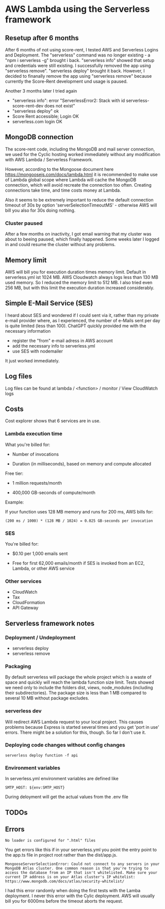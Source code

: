 # AWS Lambda using the Serverless framework

## Resetup after 6 months

After 6 months of not using score-rent, I tested AWS and Serverless Logins and Deployment.
The "serverless" command was no longer existing - a "npm i serverless -g" brought i back. "serverless info" showed that setup and credentials were still existing. I successfully removed the app using "serverless remove". "serverless deploy" brought it back. However, I decided to finanally remove the app using "serverless remove" because currently the Score-Rent development und usage is paused.

Another 3 months later I tried again

- "serverless info": error "ServerlessError2: Stack with id serverless-score-rent-dev does not exist"
- "serverless deploy" ok
- Score Rent accessible; Login OK
- serverless.com login OK

## MongoDB connection

The score-rent code, including the MongoDB and mail server connection, we used for the Cyclic hosting worked immediately without any modification with AWS Lambda / Serverless Framework.

However, according to the Mongoose document here https://mongoosejs.com/docs/lambda.html it is recommended to make use of Lambda global scope where Lambda will cache the MongoDB connection, which will avoid recreate the connection too often. Creating connections take time, and time costs money at Lambda.

Also it seems to be extremely important to reduce the default connection timeout of 30s by option 'serverSelectionTimeoutMS' - otherwise AWS will bill you also for 30s doing nothing.

### Cluster paused

After a few months on inactivity, I got email warning that my cluster was about to beeing paused, which finally happened.
Some weeks later I logged in and could resume the cluster without any problems.

## Memory limit

AWS will bill you for execution duration times memory limit. Default in serverless.yml ist 1024 MB. AWS Cloudwatch always logs less than 130 MB used memory. So I reduced the memory limit to 512 MB. I also tried even 256 MB, but with this limit the execution duration increased considerably.

## Simple E-Mail Service (SES)

I heard about SES and wondered if I could sent via it, rather than my private e-mail provider where, as I experienced, the number of e-Mails sent per day is quite limited (less than 100).
ChatGPT quickly provided me with the necessary information

- register the "from" e-mail adress in AWS account
- add the necessary info to serverless.yml
- use SES with nodemailer

It just worked immediately.

## Log files

Log files can be found at lambda / \<function\> / monitor / View CloudWatch logs

## Costs

Cost explorer shows that 6 services are in use.

### Lambda execution time

What you're billed for:

- Number of invocations

- Duration (in milliseconds), based on memory and compute allocated

Free tier:

- 1 million requests/month

- 400,000 GB-seconds of compute/month

Example:

If your function uses 128 MB memory and runs for 200 ms, AWS bills for:

```
(200 ms / 1000) * (128 MB / 1024) = 0.025 GB-seconds per invocation
```

### SES

You're billed for:

- $0.10 per 1,000 emails sent

- Free for first 62,000 emails/month if SES is invoked from an EC2, Lambda, or other AWS service

### Other services

- CloudWatch
- Tax
- CloudFormation
- API Gateway

## Serverless framework notes

### Deployment / Undeployment

- serverless deploy
- serverless remove

### Packaging

By default serverless will package the whole project which is a waste of space and quickly will reach the lambda function size limit.
Tests showed we need only to include the folders dist, views, node_modules (including their subdirectories).
The package size is less than 1 MB compared to several 10 MB without package excludes.

### serverless dev

Will redirect AWS Lambda request to your local project.
This causes problems because Express is started several times and you get 'port in use' errors. There might be a solution for this, though. So far I don't use it.

### Deploying code changes without config changes

```
serverless deploy function -f api
```

### Environment variables

In serverless.yml environment variables are defined like

```
SMTP_HOST: ${env:SMTP_HOST}
```

During deloyment will get the actual values from the .env file

## TODOs

## Errors

```
No loader is configured for ".html" files
```

You get errors like this if in your serverless.yml you point the entry point to the app.ts file in project root rather than the dist/app.js.

```
MongooseServerSelectionError: Could not connect to any servers in your MongoDB Atlas cluster. One common reason is that you're trying to access the database from an IP that isn't whitelisted. Make sure your current IP address is on your Atlas cluster's IP whitelist: https://www.mongodb.com/docs/atlas/security-whitelist/
```

I had this error randomly when doing the first tests with the Lamba deployment. I never this error with the Cylic deployment. AWS will usually bill you for 6000ms before the timeout aborts the request.
